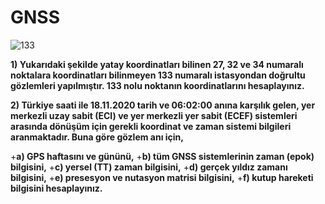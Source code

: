 # GNSS

![133](https://i.imgur.com/bjr3WFO.png)

  **1) Yukarıdaki şekilde yatay koordinatları bilinen 27, 32 ve 34 numaralı noktalara koordinatları bilinmeyen 133 numaralı istasyondan doğrultu gözlemleri yapılmıştır. 133 nolu noktanın koordinatlarını hesaplayınız.**




  **2) Türkiye saati ile 18.11.2020 tarih ve 06:02:00 anına karşılık gelen, yer merkezli uzay sabit (ECI) ve yer merkezli yer sabit (ECEF) sistemleri arasında dönüşüm için gerekli   koordinat ve zaman sistemi bilgileri aranmaktadır. Buna göre gözlem anı için,**
  
+**a) GPS haftasını ve gününü,**
+**b) tüm GNSS sistemlerinin zaman (epok) bilgisini,**
+**c) yersel (TT) zaman bilgisini,**
+**d) gerçek yıldız zamanı bilgisini,**
+**e) presesyon ve nutasyon matrisi bilgisini,**
+**f) kutup hareketi bilgisini hesaplayınız.**
